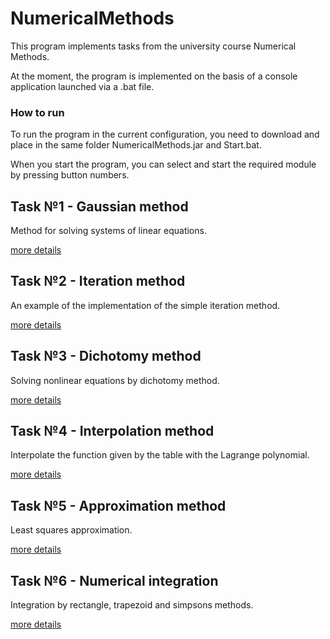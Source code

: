 # NumericalMethods
This program implements tasks from the university course Numerical Methods.

At the moment, the program is implemented on the basis of a console application launched via a .bat file.

### How to run 

To run the program in the current configuration, you need to download and place in the same folder NumericalMethods.jar and Start.bat.

When you start the program, you can select and start the required module by pressing button numbers.

## Task №1 - Gaussian method

Method for solving systems of linear equations.

[more details](./src/algo/lab1/Lab1.md)

## Task №2 - Iteration method

An example of the implementation of the simple iteration method.

[more details](./src/algo/lab2/Lab2.md)

## Task №3 - Dichotomy method

Solving nonlinear equations by dichotomy method.

[more details](./src/algo/lab3/Lab3.md)

## Task №4 - Interpolation method

Interpolate the function given by the table with the Lagrange polynomial.

[more details](./src/algo/lab4/Lab4.md)

## Task №5 - Approximation method

Least squares approximation.

[more details](./src/algo/lab5/Lab5.md)

## Task №6 - Numerical integration

Integration by rectangle, trapezoid and simpsons methods.

[more details](./src/algo/lab6/Lab6.md)


